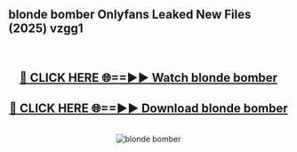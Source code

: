 <h2>blonde bomber Onlyfans Leaked New Files (2025) vzgg1</h2>
<br>
<div align="center">
<h2><a href="https://mediafiles.top/blonde_bomber&ref=git" rel="nofollow">🔴 CLICK HERE 🌐==►► Watch blonde bomber</a></h2>
<h2><a href="https://mediafiles.top/blonde_bomber&ref=git" rel="nofollow">🔴 CLICK HERE 🌐==►► Download blonde bomber</a></h2>
<br>
<a href="https://mediafiles.top/blonde_bomber&ref=git" rel="nofollow" data-target="animated-image.originalLink"><img src="https://i.ibb.co.com/xMMVF88/686577567.gif" alt="blonde bomber" style="max-width: 100%; display: inline-block;" data-target="animated-image.originalImage"></a>
</div>
<br>
<br>